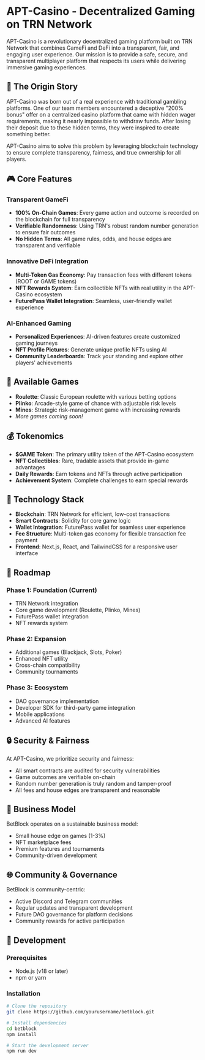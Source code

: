 # APT-Casino - Decentralized Gaming on TRN Network

APT-Casino is a revolutionary decentralized gaming platform built on TRN Network that combines GameFi and DeFi into a transparent, fair, and engaging user experience. Our mission is to provide a safe, secure, and transparent multiplayer platform that respects its users while delivering immersive gaming experiences.

## 🌟 The Origin Story

APT-Casino was born out of a real experience with traditional gambling platforms. One of our team members encountered a deceptive "200% bonus" offer on a centralized casino platform that came with hidden wager requirements, making it nearly impossible to withdraw funds. After losing their deposit due to these hidden terms, they were inspired to create something better.

APT-Casino aims to solve this problem by leveraging blockchain technology to ensure complete transparency, fairness, and true ownership for all players.

## 🎮 Core Features

### Transparent GameFi
- **100% On-Chain Games**: Every game action and outcome is recorded on the blockchain for full transparency
- **Verifiable Randomness**: Using TRN's robust random number generation to ensure fair outcomes
- **No Hidden Terms**: All game rules, odds, and house edges are transparent and verifiable

### Innovative DeFi Integration
- **Multi-Token Gas Economy**: Pay transaction fees with different tokens (ROOT or GAME tokens)
- **NFT Rewards System**: Earn collectible NFTs with real utility in the APT-Casino ecosystem
- **FuturePass Wallet Integration**: Seamless, user-friendly wallet experience

### AI-Enhanced Gaming
- **Personalized Experiences**: AI-driven features create customized gaming journeys
- **NFT Profile Pictures**: Generate unique profile NFTs using AI
- **Community Leaderboards**: Track your standing and explore other players' achievements

## 🎲 Available Games

- **Roulette**: Classic European roulette with various betting options
- **Plinko**: Arcade-style game of chance with adjustable risk levels
- **Mines**: Strategic risk-management game with increasing rewards
- *More games coming soon!*

## 💰 Tokenomics

- **$GAME Token**: The primary utility token of the APT-Casino ecosystem
- **NFT Collectibles**: Rare, tradable assets that provide in-game advantages
- **Daily Rewards**: Earn tokens and NFTs through active participation
- **Achievement System**: Complete challenges to earn special rewards

## 🔧 Technology Stack

- **Blockchain**: TRN Network for efficient, low-cost transactions
- **Smart Contracts**: Solidity for core game logic
- **Wallet Integration**: FuturePass wallet for seamless user experience
- **Fee Structure**: Multi-token gas economy for flexible transaction fee payment
- **Frontend**: Next.js, React, and TailwindCSS for a responsive user interface

## 🚀 Roadmap

### Phase 1: Foundation (Current)
- TRN Network integration
- Core game development (Roulette, Plinko, Mines)
- FuturePass wallet integration
- NFT rewards system

### Phase 2: Expansion
- Additional games (Blackjack, Slots, Poker)
- Enhanced NFT utility
- Cross-chain compatibility
- Community tournaments

### Phase 3: Ecosystem
- DAO governance implementation
- Developer SDK for third-party game integration
- Mobile applications
- Advanced AI features

## 🔒 Security & Fairness

At APT-Casino, we prioritize security and fairness:

- All smart contracts are audited for security vulnerabilities
- Game outcomes are verifiable on-chain
- Random number generation is truly random and tamper-proof
- All fees and house edges are transparent and reasonable

## 💼 Business Model

BetBlock operates on a sustainable business model:

- Small house edge on games (1-3%)
- NFT marketplace fees
- Premium features and tournaments
- Community-driven development

## 🌐 Community & Governance

BetBlock is community-centric:

- Active Discord and Telegram communities
- Regular updates and transparent development
- Future DAO governance for platform decisions
- Community rewards for active participation

## 🧪 Development

### Prerequisites
- Node.js (v18 or later)
- npm or yarn

### Installation

```bash
# Clone the repository
git clone https://github.com/yourusername/betblock.git

# Install dependencies
cd betblock
npm install

# Start the development server
npm run dev
```
